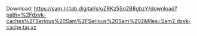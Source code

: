 Download: https://sam.nl.tab.digital/s/oZRKz5So2B8gbzY/download?path=%2Fdxvk-caches%2FSerious%20Sam%2FSerious%20Sam%202&files=Sam2.dxvk-cache.tar.xz
